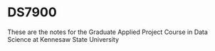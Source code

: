 # DS7900
These are the notes for the Graduate Applied Project Course in Data Science at Kennesaw State University
